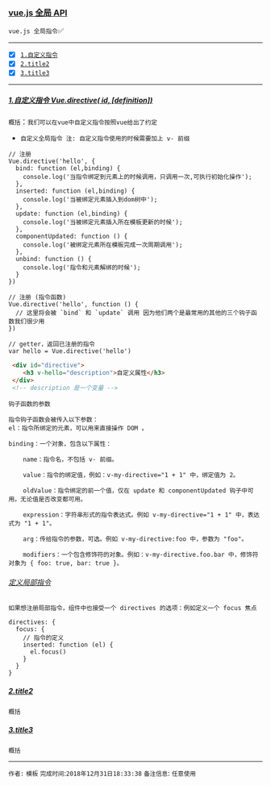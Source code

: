 ### [vue.js 全局 API](#top) <b id="top"></b>
`vue.js 全局指令`:white_check_mark:

------

- [x] [`1.自定义指令`](#target1)
- [x] [`2.title2`](#target2)
- [x] [`3.title3`](#target3)

------

#####  [1.自定义指令 Vue.directive( id, [definition])](#top) <b id="target1"></b> 
`概括`：`我们可以在vue中自定义指令按照vue给出了约定`
* `自定义全局指令 注: 自定义指令使用的时候需要加上 v- 前缀`

```node
// 注册
Vue.directive('hello', {
  bind: function (el,binding) {
    console.log('当指令绑定到元素上的时候调用，只调用一次,可执行初始化操作');
  },
  inserted: function (el,binding) {
    console.log('当被绑定元素插入到dom树中');
  },
  update: function (el,binding) {
    console.log('当被绑定元素插入所在模板更新的时候');
  },
  componentUpdated: function () {
    console.log('被绑定元素所在模板完成一次周期调用');
  },
  unbind: function () {
    console.log('指令和元素解绑的时候');
  }
})

// 注册 (指令函数)
Vue.directive('hello', function () {
  // 这里将会被 `bind` 和 `update` 调用 因为他们两个是最常用的其他的三个钩子函数我们很少用
})

// getter，返回已注册的指令
var hello = Vue.directive('hello')
```

```html
 <div id="directive">
    <h3 v-hello="description">自定义属性</h3>
 </div>
 <!-- description 是一个变量 --> 
```


`钩子函数的参数`

```node
指令钩子函数会被传入以下参数：
el：指令所绑定的元素，可以用来直接操作 DOM 。

binding：一个对象，包含以下属性：

    name：指令名，不包括 v- 前缀。

    value：指令的绑定值，例如：v-my-directive="1 + 1" 中，绑定值为 2。

    oldValue：指令绑定的前一个值，仅在 update 和 componentUpdated 钩子中可用。无论值是否改变都可用。

    expression：字符串形式的指令表达式。例如 v-my-directive="1 + 1" 中，表达式为 "1 + 1"。

    arg：传给指令的参数，可选。例如 v-my-directive:foo 中，参数为 "foo"。

    modifiers：一个包含修饰符的对象。例如：v-my-directive.foo.bar 中，修饰符对象为 { foo: true, bar: true }。

```

###### [定义局部指令](#top)
`如果想注册局部指令，组件中也接受一个 directives 的选项：例如定义一个 focus 焦点`

```node
directives: {
  focus: {
    // 指令的定义
    inserted: function (el) {
      el.focus()
    }
  }
}
```
#####  [2.title2](#top) <b id="target2"></b> 
`概括`


#####  [3.title3](#top) <b id="target3"></b> 
`概括`




--------------------
`作者:` `模板` 
`完成时间`:`2018年12月31日18:33:38`
`备注信息`: `任意使用` 
